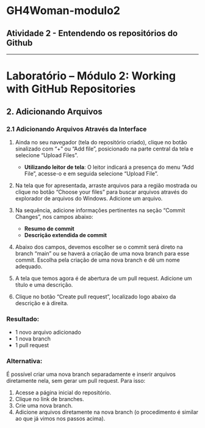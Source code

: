 # GH4Woman-modulo2
## Atividade 2 - Entendendo os repositórios do Github 
<hr/>

# Laboratório – Módulo 2: Working with GitHub Repositories

## 2. Adicionando Arquivos

### 2.1 Adicionando Arquivos Através da Interface

1. Ainda no seu navegador (tela do repositório criado), clique no botão sinalizado com “+” ou “Add file”, posicionado na parte central da tela e selecione “Upload Files”.
   - **Utilizando leitor de tela**: O leitor indicará a presença do menu “Add File”, acesse-o e em seguida selecione “Upload File”.

2. Na tela que for apresentada, arraste arquivos para a região mostrada ou clique no botão “Choose your files” para buscar arquivos através do explorador de arquivos do Windows. Adicione um arquivo.

3. Na sequência, adicione informações pertinentes na seção “Commit Changes”, nos campos abaixo:
   - **Resumo de commit**
   - **Descrição extendida de commit**

4. Abaixo dos campos, devemos escolher se o commit será direto na branch “main” ou se haverá a criação de uma nova branch para esse commit. Escolha pela criação de uma nova branch e dê um nome adequado.

5. A tela que temos agora é de abertura de um pull request. Adicione um título e uma descrição.

6. Clique no botão “Create pull request”, localizado logo abaixo da descrição e à direita.

### Resultado:

- 1 novo arquivo adicionado
- 1 nova branch
- 1 pull request

### Alternativa:

É possível criar uma nova branch separadamente e inserir arquivos diretamente nela, sem gerar um pull request. Para isso:
1. Acesse a página inicial do repositório.
2. Clique no link de branches.
3. Crie uma nova branch.
4. Adicione arquivos diretamente na nova branch (o procedimento é similar ao que já vimos nos passos acima).



